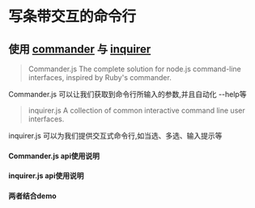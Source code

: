 # 写条带交互的命令行

## 使用 [commander](https://github.com/tj/commander.js) 与 [inquirer](https://github.com/SBoudrias/Inquirer.js)
> Commander.js
> The complete solution for node.js command-line interfaces, inspired by 
Ruby's commander.

Commander.js 可以让我们获取到命令行所输入的参数,并且自动化 --help等

> inquirer.js
> A collection of common interactive command line user interfaces.

inquirer.js 可以为我们提供交互式命令行,如当选、多选、输入提示等

#### Commander.js api使用说明
#### inquirer.js api使用说明
#### 两者结合demo